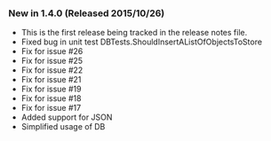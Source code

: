 ### New in 1.4.0 (Released 2015/10/26)
* This is the first release being tracked in the release notes file.
* Fixed bug in unit test DBTests.ShouldInsertAListOfObjectsToStore
* Fix for issue #26
* Fix for issue #25
* Fix for issue #22
* Fix for issue #21
* Fix for issue #19
* Fix for issue #18
* Fix for issue #17
* Added support for JSON
* Simplified usage of DB